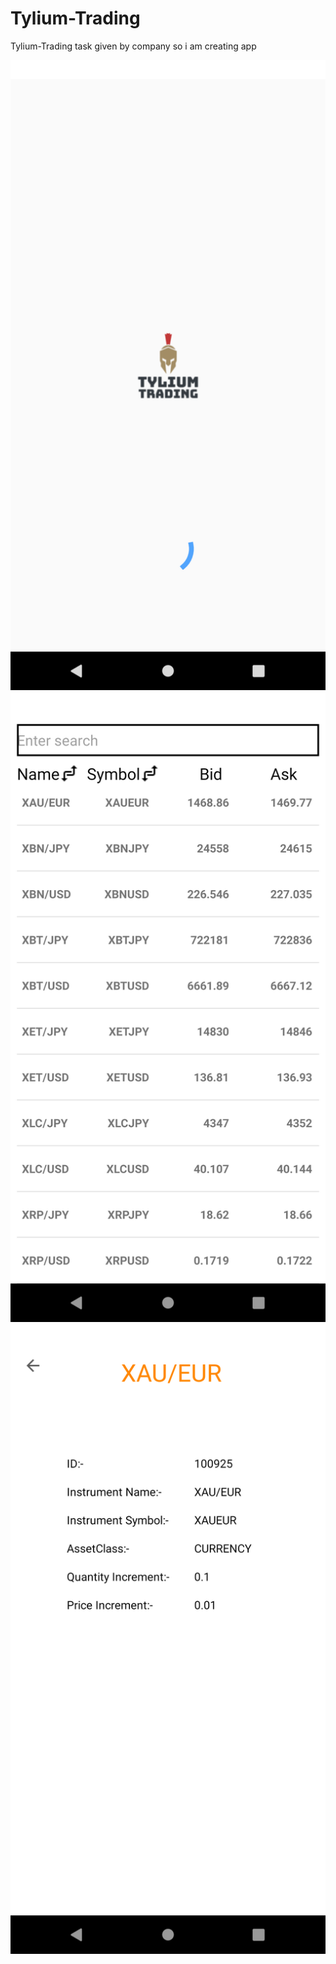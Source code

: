 # Tylium-Trading
Tylium-Trading task given by company so i am creating app

![alt text](https://github.com/vishalkumarsinghvi/Tylium-Trading/blob/master/Screenshot_1585289238.png)
![alt text](https://github.com/vishalkumarsinghvi/Tylium-Trading/blob/master/Screenshot_1585289223.png)
![alt text](https://github.com/vishalkumarsinghvi/Tylium-Trading/blob/master/Screenshot_1585289230.png)

